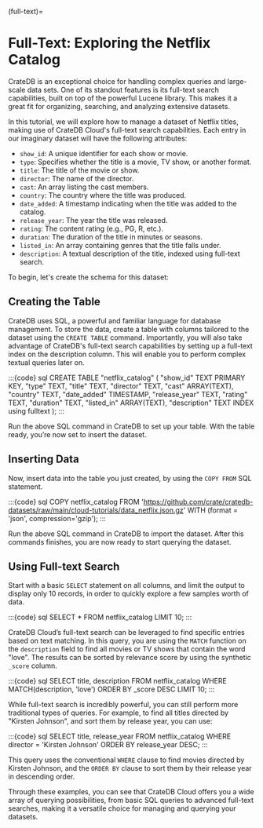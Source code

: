 (full-text)=

# Full-Text: Exploring the Netflix Catalog

CrateDB is an exceptional choice for handling complex queries and large-scale
data sets. One of its standout features is its full-text search capabilities,
built on top of the powerful Lucene library. This makes it a great fit for
organizing, searching, and analyzing extensive datasets.

In this tutorial, we will explore how to manage a dataset of Netflix titles,
making use of CrateDB Cloud's full-text search capabilities.
Each entry in our imaginary dataset will have the following attributes:

- `show_id`: A unique identifier for each show or movie.
- `type`: Specifies whether the title is a movie, TV show, or another format.
- `title`: The title of the movie or show.
- `director`: The name of the director.
- `cast`: An array listing the cast members.
- `country`: The country where the title was produced.
- `date_added`: A timestamp indicating when the title was added to the catalog.
- `release_year`: The year the title was released.
- `rating`: The content rating (e.g., PG, R, etc.).
- `duration`: The duration of the title in minutes or seasons.
- `listed_in`: An array containing genres that the title falls under.
- `description`: A textual description of the title, indexed using full-text search.

To begin, let's create the schema for this dataset:

## Creating the Table

CrateDB uses SQL, a powerful and familiar language for database management. To
store the data, create a table with columns tailored to the
dataset using the `CREATE TABLE` command. Importantly, you will also take advantage
of CrateDB's full-text search capabilities by setting up a full-text index on
the description column. This will enable you to perform complex textual queries
later on.

:::{code} sql
CREATE TABLE "netflix_catalog" (
   "show_id" TEXT PRIMARY KEY,
   "type" TEXT,
   "title" TEXT,
   "director" TEXT,
   "cast" ARRAY(TEXT),
   "country" TEXT,
   "date_added" TIMESTAMP,
   "release_year" TEXT,
   "rating" TEXT,
   "duration" TEXT,
   "listed_in"  ARRAY(TEXT),
   "description" TEXT INDEX using fulltext
);
:::

Run the above SQL command in CrateDB to set up your table. With the table ready, 
you’re now set to insert the dataset.

## Inserting Data

Now, insert data into the table you just created, by using the `COPY FROM`
SQL statement.

:::{code} sql
COPY netflix_catalog
FROM 'https://github.com/crate/cratedb-datasets/raw/main/cloud-tutorials/data_netflix.json.gz'
WITH (format = 'json', compression='gzip');
:::

Run the above SQL command in CrateDB to import the dataset. After this commands 
finishes, you are now ready to start querying the dataset.

## Using Full-text Search

Start with a basic `SELECT` statement on all columns, and limit the output to
display only 10 records, in order to quickly explore a few samples worth of data.

:::{code} sql
SELECT *
FROM netflix_catalog
LIMIT 10;
:::

CrateDB Cloud’s full-text search can be leveraged to find specific entries based
on text matching. In this query, you are using the `MATCH` function on the
`description` field to find all movies or TV shows that contain the word "love".
The results can be sorted by relevance score by using the synthetic `_score` column.

:::{code} sql
SELECT title, description
FROM netflix_catalog
WHERE MATCH(description, 'love')
ORDER BY _score DESC
LIMIT 10;
:::

While full-text search is incredibly powerful, you can still perform more
traditional types of queries. For example, to find all titles directed by
"Kirsten Johnson", and sort them by release year, you can use:

:::{code} sql
SELECT title, release_year
FROM netflix_catalog
WHERE director = 'Kirsten Johnson'
ORDER BY release_year DESC;
:::

This query uses the conventional `WHERE` clause to find movies directed by
Kirsten Johnson, and the `ORDER BY` clause to sort them by their release year
in descending order.

Through these examples, you can see that CrateDB Cloud offers you a wide array
of querying possibilities, from basic SQL queries to advanced full-text
searches, making it a versatile choice for managing and querying your datasets.
